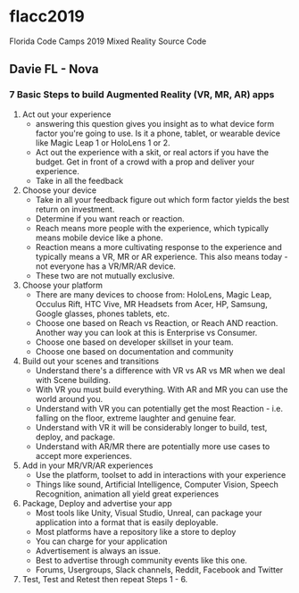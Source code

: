 # flacc2019
Florida Code Camps 2019 Mixed Reality Source Code


## Davie FL - Nova
### 7 Basic Steps to build Augmented Reality (VR, MR, AR) apps

1. Act out your experience
   - answering this question gives you insight as to what device form factor you're going to use. Is it a phone, tablet, or wearable device like Magic Leap 1 or HoloLens 1 or 2.
   - Act out the experience with a skit, or real actors if you have the budget. Get in front of a crowd with a prop and deliver your experience.
   - Take in all the feedback
2. Choose your device
   - Take in all your feedback figure out which form factor yields the best return on investment.
   - Determine if you want reach or reaction.
   - Reach means more people with the experience, which typically means mobile device like a phone.
   - Reaction means a more cultivating response to the experience and typically means a VR, MR or AR experience. This also means today - not everyone has a VR/MR/AR device.
   - These two are not mutually exclusive.
3. Choose your platform
   - There are many devices to choose from: HoloLens, Magic Leap, Occulus Rift, HTC Vive, MR Headsets from Acer, HP, Samsung, Google glasses, phones tablets, etc. 
   - Choose one based on Reach vs Reaction, or Reach AND reaction. Another way you can look at this is Enterprise vs Consumer.
   - Choose one based on developer skillset in your team. 
   - Choose one based on documentation and community
4. Build out your scenes and transitions
   - Understand there's a difference with VR vs AR vs MR when we deal with Scene building.
   - With VR you must build everything. With AR and MR you can use the world around you.
   - Understand with VR you can potentially get the most Reaction - i.e. falling on the floor, extreme laughter and genuine fear.
   - Understand with VR it will be considerably longer to build, test, deploy, and package.
   - Understand with AR/MR there are potentially more use cases to accept more experiences.
5. Add in your MR/VR/AR experiences
   - Use the platform, toolset to add in interactions with your experience
   - Things like sound, Artificial Intelligence, Computer Vision, Speech Recognition, animation all yield great experiences
6. Package, Deploy and advertise your app
   - Most tools like Unity, Visual Studio, Unreal, can package your application into a format that is easily deployable.
   - Most platforms have a repository like a store to deploy
   - You can charge for your application
   - Advertisement is always an issue.
   - Best to advertise through community events like this one.
   - Forums, Usergroups, Slack channels, Reddit, Facebook and Twitter
7. Test, Test and Retest then repeat Steps 1 - 6.